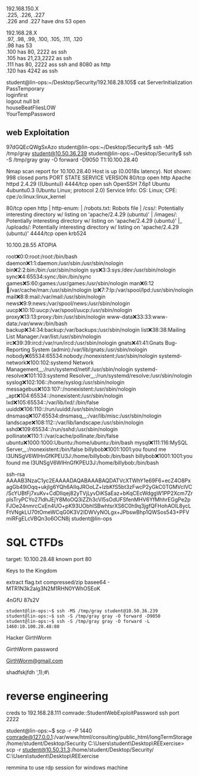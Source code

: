 
192.168.150.X  
.225, .226, .227  
.226 and .227 have dns 53 open  

192.168.28.X  
.97, .98, .99, .100, .105, .111, .120  
.98 has 53  
.100 has 80, 2222 as ssh  
.105 has 21,23,2222 as ssh  
.111 has 80, 2222 ass ssh and 8080 as http  
.120 has 4242 as ssh  

student@lin-ops:~/Desktop/Security/192.168.28.105$ cat ServerInitialization   
PassTemporary  
loginfirst  
logout null bit  
houseBeatFliesLOW  
YourTempPassword  


## web Exploitation

97dGQEcQWgSxAzo
student@lin-ops:~/Desktop/Security$ ssh -MS /tmp/gray student@10.50.36.239
student@lin-ops:~/Desktop/Security$ ssh -S /tmp/gray gray -O forward -D9050
T1:10.100.28.40

Nmap scan report for 10.100.28.40
Host is up (0.0018s latency).
Not shown: 998 closed ports
PORT     STATE SERVICE VERSION
80/tcp   open  http    Apache httpd 2.4.29 ((Ubuntu))
4444/tcp open  ssh     OpenSSH 7.6p1 Ubuntu 4ubuntu0.3 (Ubuntu Linux; protocol 2.0)
Service Info: OS: Linux; CPE: cpe:/o:linux:linux_kernel

80/tcp   open  http
| http-enum: 
|   /robots.txt: Robots file
|   /css/: Potentially interesting directory w/ listing on 'apache/2.4.29 (ubuntu)'
|   /images/: Potentially interesting directory w/ listing on 'apache/2.4.29 (ubuntu)'
|_  /uploads/: Potentially interesting directory w/ listing on 'apache/2.4.29 (ubuntu)'
4444/tcp open  krb524


10.100.28.55 ATOPIA



root:x:0:0:root:/root:/bin/bash daemon:x:1:1:daemon:/usr/sbin:/usr/sbin/nologin bin:x:2:2:bin:/bin:/usr/sbin/nologin sys:x:3:3:sys:/dev:/usr/sbin/nologin sync:x:4:65534:sync:/bin:/bin/sync games:x:5:60:games:/usr/games:/usr/sbin/nologin man:x:6:12:man:/var/cache/man:/usr/sbin/nologin lp:x:7:7:lp:/var/spool/lpd:/usr/sbin/nologin mail:x:8:8:mail:/var/mail:/usr/sbin/nologin news:x:9:9:news:/var/spool/news:/usr/sbin/nologin uucp:x:10:10:uucp:/var/spool/uucp:/usr/sbin/nologin proxy:x:13:13:proxy:/bin:/usr/sbin/nologin www-data:x:33:33:www-data:/var/www:/bin/bash backup:x:34:34:backup:/var/backups:/usr/sbin/nologin list:x:38:38:Mailing List Manager:/var/list:/usr/sbin/nologin irc:x:39:39:ircd:/var/run/ircd:/usr/sbin/nologin gnats:x:41:41:Gnats Bug-Reporting System (admin):/var/lib/gnats:/usr/sbin/nologin nobody:x:65534:65534:nobody:/nonexistent:/usr/sbin/nologin systemd-network:x:100:102:systemd Network Management,,,:/run/systemd/netif:/usr/sbin/nologin systemd-resolve:x:101:103:systemd Resolver,,,:/run/systemd/resolve:/usr/sbin/nologin syslog:x:102:106::/home/syslog:/usr/sbin/nologin messagebus:x:103:107::/nonexistent:/usr/sbin/nologin _apt:x:104:65534::/nonexistent:/usr/sbin/nologin lxd:x:105:65534::/var/lib/lxd/:/bin/false uuidd:x:106:110::/run/uuidd:/usr/sbin/nologin dnsmasq:x:107:65534:dnsmasq,,,:/var/lib/misc:/usr/sbin/nologin landscape:x:108:112::/var/lib/landscape:/usr/sbin/nologin sshd:x:109:65534::/run/sshd:/usr/sbin/nologin pollinate:x:110:1::/var/cache/pollinate:/bin/false ubuntu:x:1000:1000:Ubuntu:/home/ubuntu:/bin/bash mysql:x:111:116:MySQL Server,,,:/nonexistent:/bin/false billybob:x:1001:1001:you found me l3UNSgV6WlHnGfKPEU3J:/home/billybob:/bin/bash billybob:x:1001:1001:you found me l3UNSgV6WlHnGfKPEU3J:/home/billybob:/bin/bash



ssh-rsa AAAAB3NzaC1yc2EAAAADAQABAAABAQDATVcXTWhY1e69F6+ecZ4O8PxagGb49iOqq+ukjIg6YQh6AIIqJROoLZ+lzbKfS5bt3zFwcP2yGkC0TGMVclVC/ScYUBtFj7xuKv+CdDIIqej82yTVjLyvDiKSaEaz+bKqCEcWdggW1PP2Xcm7ZrpIsTryPCYo27ldhJEjY8MoOQ3iZZh3cVl5sOdUFSfenMHV6YfMhhrEGgPe2pFJOe24nmrcCxEn4UO+pK93UObhISBwhtsrXS6C0h9q3jgfQFHohAOlL8ycLFtVNgkLU70tOmeWCqG0K3V2lDWVyNOLgx+JPbswBhp1QWSos543+PFVmiRFgELcVBQn3o6OCN8j student@lin-ops






# SQL CTFDs

target: 10.100.28.48 known port 80

Keys to the Kingdom

extract flag.txt compressed/zip
basee64 - MTR1N3k2alg3N2M1RHN0YWhOSEoK


4nGfU     87s2V

```
student@lin-ops:~$ ssh -MS /tmp/gray student@10.50.36.239
student@lin-ops:~$ ssh -S /tmp/gray gray -O forward -D9050
student@lin-ops:~$ ssh -S /tmp/gray gray -O forward -L 1460:10.100.28.48:80
```

Hacker	GirthWorm

GirthWorm	password

GirthWorm@gmail.com

shadfskjfdh \',1);#\





# reverse engineering 
creds to 192.168.28.111
comrade::StudentWebExploitPassword
ssh port 2222

student@lin-ops:~$ scp -r -P 1440 comrade@127.0.0.1:/var/www/html/consulting/public_html/longTermStorage /home/student/Desktop/Security
C:\Users\student\Desktop\REExercise> scp -r student@10.50.31.3:/home/student/Desktop/Security/ C:\Users\student\Desktop\REExercise


remmina to use rdp session for windows machine












